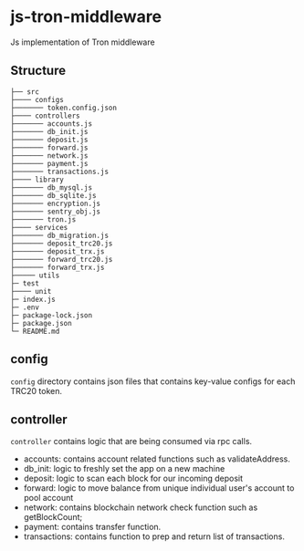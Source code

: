 # js-tron-middleware
Js implementation of Tron middleware

## Structure
```
├── src
├──── configs
├─────── token.config.json
├──── controllers
├─────── accounts.js
├─────── db_init.js
├─────── deposit.js
├─────── forward.js
├─────── network.js
├─────── payment.js
├─────── transactions.js
├──── library
├─────── db_mysql.js
├─────── db_sqlite.js
├─────── encryption.js
├─────── sentry_obj.js
├─────── tron.js
├──── services
├─────── db_migration.js
├─────── deposit_trc20.js
├─────── deposit_trx.js
├─────── forward_trc20.js
├─────── forward_trx.js
├───── utils
├─ test
├──── unit
├─ index.js
├─ .env
├─ package-lock.json
├─ package.json
└─ README.md
```

## config
`config` directory contains json files that contains key-value configs for each TRC20 token.

## controller
`controller` contains logic that are being consumed via rpc calls.

- accounts: contains account related functions such as validateAddress.
- db_init: logic to freshly set the app on a new machine
- deposit: logic to scan each block for our incoming deposit
- forward: logic to move balance from unique individual user's account to pool account
- network: contains blockchain network check function such as getBlockCount;
- payment: contains transfer function.
- transactions: contains function to prep and return list of transactions.